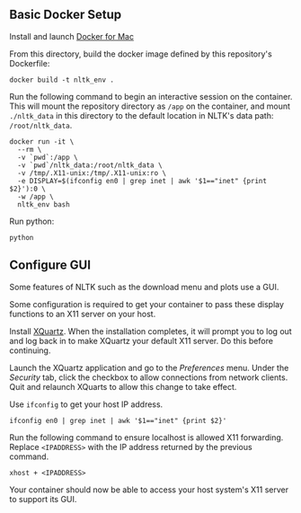 ## Basic Docker Setup

Install and launch [Docker for Mac](https://www.docker.com/docker-mac)

From this directory, build the docker image defined by this repository's
Dockerfile:

    docker build -t nltk_env .

Run the following command to begin an interactive session on the container.
This will mount the repository directory as `/app` on the container, and mount
`./nltk_data` in this directory to the default location in NLTK's data path:
`/root/nltk_data`.

    docker run -it \
      --rm \ 
      -v `pwd`:/app \
      -v `pwd`/nltk_data:/root/nltk_data \
      -v /tmp/.X11-unix:/tmp/.X11-unix:ro \
      -e DISPLAY=$(ifconfig en0 | grep inet | awk '$1=="inet" {print $2}'):0 \
      -w /app \
      nltk_env bash

Run python:

    python

## Configure GUI

Some features of NLTK such as the download menu and plots use a GUI.

Some configuration is required to get your container to pass these display
functions to an X11 server on your host.

Install [XQuartz](https://www.xquartz.org/). When the installation completes,
it will prompt you to log out and log back in to make XQuartz your default X11
server. Do this before continuing.

Launch the XQuartz application and go to the *Preferences* menu. Under the
*Security* tab, click the checkbox to allow connections from network clients.
Quit and relaunch XQuarts to allow this change to take effect.

Use `ifconfig` to get your host IP address.

    ifconfig en0 | grep inet | awk '$1=="inet" {print $2}'

Run the following command to ensure localhost is allowed X11 forwarding.
Replace `<IPADDRESS>` with the IP address returned by the previous command.

    xhost + <IPADDRESS>

Your container should now be able to access your host system's X11 server to
support its GUI.
